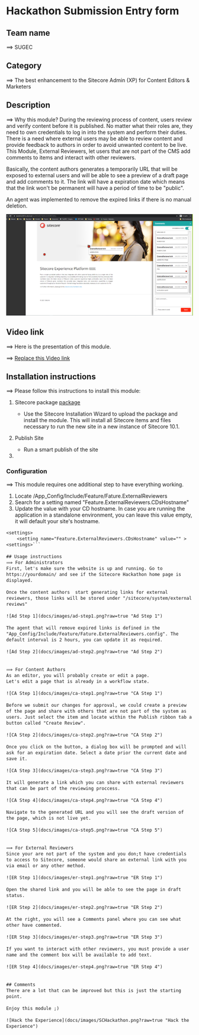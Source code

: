 # Hackathon Submission Entry form

## Team name
⟹ SUGEC

## Category
⟹ The best enhancement to the Sitecore Admin (XP) for Content Editors & Marketers

## Description
⟹ Why this module?
During the reviewing process of content, users review and verify content before it is published. No matter what their roles are, they need to own credentials to log in into the system and perform their duties. 
There is a need where external users may be able to review content and provide feedback to authors in order to avoid unwanted content to be live. This Module, External Reviewers, let users that are not part of the CMS add comments to items and interact with other reviewers.

Basically, the content authors generates a temporarily URL that will be exposed to external users and will be able to see a preview of a draft page and add comments to it. The link will have a expiration date which means that the link won't be permanent will have a period of time to be "public".

An agent was implemented to remove the expired links if there is no manual deletion.

![External Reviwers](docs/images/external-reviewers.png?raw=true "External Reviewers")

   
## Video link
⟹ Here is the presentation of this module. 

⟹ [Replace this Video link](#video-link)


## Installation instructions
⟹ Please follow this instructions to install this module:

1. Sitecore package [package](resources/Hackathon2021-SUGEC-1.0.zip)
	- Use the Sitecore Installation Wizard to upload the package and install the module. This will install all Sitecore items and files necessary to run the new site in a new instance of Sitecore 10.1. 
	
2. Publish Site
	- Run a smart publish of the site
	
3. 

### Configuration
⟹ This module requires one additional step to have everything working.

1. Locate /App_Config/Include/Feature/Fature.ExternalReviewers  
2. Search for a setting named "Feature.ExternalReviewers.CDsHostname"
3. Update the value with your CD hostname. In case you are running the application in a standalone environment, you can leave this value empty, it will default your site's hostname.
``` 
<settings> 
 	<setting name="Feature.ExternalReviewers.CDsHostname" value="" >
<settings>```

## Usage instructions
⟹ For Administrators
First, let's make sure the website is up and running. Go to https://yourdomain/ and see if the Sitecore Hackathon home page is displayed.

Once the content authors  start generating links for external reviewers, those links will be stored under "/sitecore/system/external reviews"

![Ad Step 1](docs/images/ad-step1.png?raw=true "Ad Step 1")

The agent that will remove expired links is defined in the "App_Config/Include/Feature/Fature.ExternalReviewers.config". The default interval is 2 hours, you can update it as required.

![Ad Step 2](docs/images/ad-step2.png?raw=true "Ad Step 2")


⟹ For Content Authors
As an editor, you will probably create or edit a page.
Let's edit a page that is already in a workflow state. 

![CA Step 1](docs/images/ca-step1.png?raw=true "CA Step 1")

Before we submit our changes for approval, we could create a preview of the page and share with others that are not part of the system as users. Just select the item and locate within the Publish ribbon tab a button called "Create Review". 

![CA Step 2](docs/images/ca-step2.png?raw=true "CA Step 2")

Once you click on the button, a dialog box will be prompted and will ask for an expiration date. Select a date prior the current date and save it.

![CA Step 3](docs/images/ca-step3.png?raw=true "CA Step 3")

It will generate a link which you can share with external reviewers that can be part of the reviewing proccess. 

![CA Step 4](docs/images/ca-step4.png?raw=true "CA Step 4")

Navigate to the generated URL and you will see the draft version of the page, which is not live yet. 

![CA Step 5](docs/images/ca-step5.png?raw=true "CA Step 5")


⟹ For External Reviewers
Since your are not part of the system and you don;t have credentials to access to Sitecore, someone would share an external link with you via email or any other method.  

![ER Step 1](docs/images/er-step1.png?raw=true "ER Step 1")

Open the shared link and you will be able to see the page in draft status. 

![ER Step 2](docs/images/er-step2.png?raw=true "ER Step 2")

At the right, you will see a Comments panel where you can see what other have commented.

![ER Step 3](docs/images/er-step3.png?raw=true "ER Step 3")

If you want to interact with other reviewers, you must provide a user name and the comment box will be available to add text.

![ER Step 4](docs/images/er-step4.png?raw=true "ER Step 4")


## Comments
There are a lot that can be improved but this is just the starting point.

Enjoy this module ;)

![Hack the Experience](docs/images/SCHackathon.png?raw=true "Hack the Experience")
